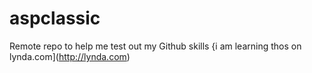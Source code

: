 # aspclassic
Remote repo to help me test out my Github skills
{i am learning thos on lynda.com](http://lynda.com)
